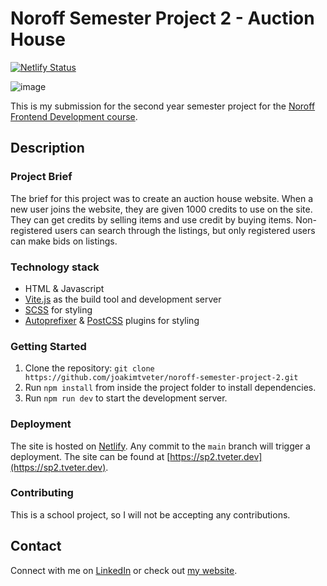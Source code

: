 # Noroff Semester Project 2 - Auction House

[![Netlify Status](https://api.netlify.com/api/v1/badges/6d6136d3-77d4-4add-a584-81b2c734a25a/deploy-status)](https://app.netlify.com/sites/noroff-sp2/deploys)

![image](https://sp2.tveter,dev/screenshot.png)

This is my submission for the second year semester project for the [Noroff Frontend Development course](https://www.noroff.no/en/studies/vocational-school/front-end-development).

## Description

### Project Brief

The brief for this project was to create an auction house website.
When a new user joins the website, they are given 1000 credits to use on the site.
They can get credits by selling items and use credit by buying items. 
Non-registered users can search through the listings, but only registered users can make bids on listings.

### Technology stack

- HTML & Javascript
- [Vite.js](https://vitejs.dev/) as the build tool and development server
- [SCSS](https://sass-lang.com/) for styling
- [Autoprefixer](https://autoprefixer.github.io/) & [PostCSS](https://postcss.org/) plugins for styling

### Getting Started

1. Clone the repository: `git clone https://github.com/joakimtveter/noroff-semester-project-2.git`
2. Run `npm install` from inside the project folder to install dependencies.
3. Run `npm run dev` to start the development server.

### Deployment

The site is hosted on [Netlify](https://netlify.com/). Any commit to the `main` branch will trigger a deployment.
The site can be found at [https://sp2.tveter.dev](https://sp2.tveter.dev).

### Contributing

This is a school project, so I will not be accepting any contributions.

## Contact

Connect with me on [LinkedIn](https://www.linkedin.com/in/joakim-tveter) or check out [my website](https://joakimtveter.no).

